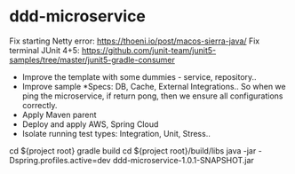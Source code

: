 # ddd-microservice
Fix starting Netty error: https://thoeni.io/post/macos-sierra-java/
Fix terminal JUnit 4+5: https://github.com/junit-team/junit5-samples/tree/master/junit5-gradle-consumer

- Improve the template with some dummies - service, repository..
- Improve sample *Specs: DB, Cache, External Integrations.. So when we ping the microservice, if return pong, then we ensure all configurations correctly.
- Apply Maven parent
- Deploy and apply AWS, Spring Cloud
- Isolate running test types: Integration, Unit, Stress.. 

cd ${project root}
gradle build
cd ${project root}/build/libs
java -jar -Dspring.profiles.active=dev ddd-microservice-1.0.1-SNAPSHOT.jar